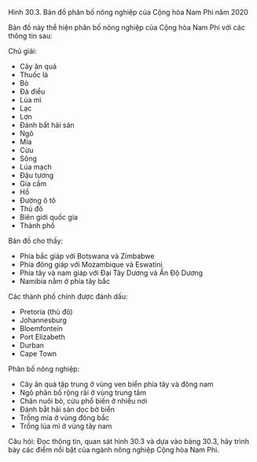 Hình 30.3. Bản đồ phân bố nông nghiệp của Cộng hòa Nam Phi năm 2020

Bản đồ này thể hiện phân bố nông nghiệp của Cộng hòa Nam Phi với các thông tin sau:

Chú giải:
- Cây ăn quả
- Thuốc lá
- Bò
- Đà điểu
- Lúa mì
- Lạc
- Lợn
- Đánh bắt hải sản
- Ngô
- Mía
- Cừu
- Sông
- Lúa mạch
- Đậu tương
- Gia cầm
- Hồ
- Đường ô tô
- Thủ đô
- Biên giới quốc gia
- Thành phố

Bản đồ cho thấy:
- Phía bắc giáp với Botswana và Zimbabwe
- Phía đông giáp với Mozambique và Eswatini
- Phía tây và nam giáp với Đại Tây Dương và Ấn Độ Dương
- Namibia nằm ở phía tây bắc

Các thành phố chính được đánh dấu:
- Pretoria (thủ đô)
- Johannesburg
- Bloemfontein
- Port Elizabeth
- Durban
- Cape Town

Phân bố nông nghiệp:
- Cây ăn quả tập trung ở vùng ven biển phía tây và đông nam
- Ngô phân bố rộng rãi ở vùng trung tâm
- Chăn nuôi bò, cừu phổ biến ở nhiều nơi
- Đánh bắt hải sản dọc bờ biển
- Trồng mía ở vùng đông bắc
- Trồng lúa mì ở vùng tây nam

Câu hỏi: Đọc thông tin, quan sát hình 30.3 và dựa vào bảng 30.3, hãy trình bày các điểm nổi bật của ngành nông nghiệp Cộng hòa Nam Phi.